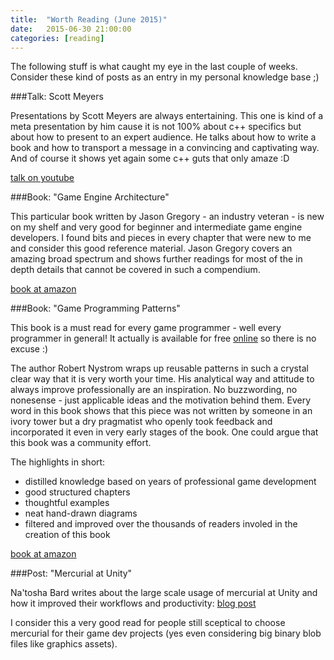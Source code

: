 ```yaml
---
title:  "Worth Reading (June 2015)"
date:   2015-06-30 21:00:00
categories: [reading]
---
```


The following stuff is what caught my eye in the last couple of weeks. Consider these kind of posts as an entry in my personal knowledge base ;)

###Talk: Scott Meyers

Presentations by Scott Meyers are always entertaining. 
This one is kind of a meta presentation by him cause it is not 100% about c++ specifics but about how to present to an expert audience. 
He talks about how to write a book and how to transport a message in a convincing and captivating way. And of course it shows yet again some c++ guts that only amaze :D

[talk on youtube](https://www.youtube.com/watch?v=smqT9Io_bKo)

###Book: "Game Engine Architecture"

This particular book written by Jason Gregory - an industry veteran - is new on my shelf and very good for beginner and intermediate game engine developers. 
I found bits and pieces in every chapter that were new to me and consider this good reference material.
Jason Gregory covers an amazing broad spectrum and shows further readings for most of the in depth details that cannot be covered in such a compendium.

[book at amazon](http://www.amazon.com/Engine-Architecture-Second-Jason-Gregory/dp/1466560010)

###Book: "Game Programming Patterns"

This book is a must read for every game programmer - well every programmer in general! It actually is available for free [online](http://gameprogrammingpatterns.com/) so there is no excuse :)

The author Robert Nystrom wraps up reusable patterns in such a crystal clear way that it is very worth your time. His analytical way and attitude to always improve professionally are an inspiration. No buzzwording, no nonesense - just applicable ideas and the motivation behind them. Every word in this book shows that this piece was not written by someone in an ivory tower but a dry pragmatist who openly took feedback and incorporated it even in very early stages of the book. One could argue that this book was a community effort.

The highlights in short:

* distilled knowledge based on years of professional game development
* good structured chapters
* thoughtful examples
* neat hand-drawn diagrams
* filtered and improved over the thousands of readers involed in the creation of this book

[book at amazon](http://www.amazon.com/Game-Programming-Patterns-Robert-Nystrom/dp/0990582906)

###Post: "Mercurial at Unity"

Na'tosha Bard writes about the large scale usage of mercurial at Unity and how it improved their workflows and productivity:
[blog post](http://natoshabard.com/post/122632480712/mercurial-at-unity)

I consider this a very good read for people still sceptical to choose mercurial for their game dev projects (yes even considering big binary blob files like graphics assets).
